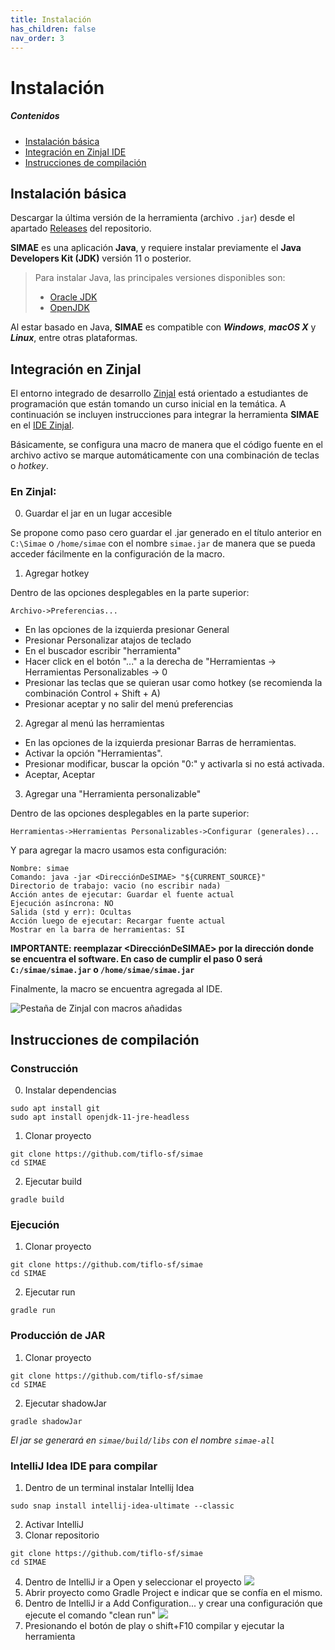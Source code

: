 ```yaml
---
title: Instalación
has_children: false
nav_order: 3
---
```

# Instalación

##### Contenidos
- [Instalación básica](#instalacion-basica)
- [Integración en ZinjaI IDE](#integracion-en-zinjaI)
- [Instrucciones de compilación](#instrucciones-de-compilacion)
 

## Instalación básica <a name ="instalacion-basica"/>

Descargar la última versión de la herramienta (archivo `.jar`) desde el apartado [Releases](https://github.com/tiflo-sf/simae/releases) del repositorio.

**SIMAE** es una aplicación **Java**, y requiere instalar previamente el **Java Developers Kit (JDK)** versión 11 o posterior.

> Para instalar Java, las principales versiones disponibles son:
> - [Oracle JDK](https://www.oracle.com/java/technologies/downloads/)
> - [OpenJDK](http://jdk.java.net/archive/)

Al estar basado en Java, **SIMAE** es compatible con **_Windows_**, **_macOS X_** y **_Linux_**, entre otras plataformas. 

## Integración en ZinjaI <a name="integracion-en-zinjaI"/>

El entorno integrado de desarrollo [ZinjaI](http://zinjai.sourceforge.net/) está orientado a estudiantes de programación que están tomando un curso inicial en la temática. A continuación se incluyen instrucciones para integrar la herramienta **SIMAE** en el [IDE ZinjaI](http://zinjai.sourceforge.net/).

Básicamente, se configura una macro de manera que el código fuente en el archivo activo se marque automáticamente con una combinación de teclas o _hotkey_.

### En ZinjaI:

0) Guardar el jar en un lugar accesible

Se propone como paso cero guardar el .jar generado en el título anterior en `C:\Simae` o `/home/simae` con el nombre `simae.jar` de manera que se pueda acceder fácilmente en la configuración de la macro.

1) Agregar hotkey

Dentro de las opciones desplegables en la parte superior:

```
Archivo->Preferencias...
```

* En las opciones de la izquierda presionar General
* Presionar Personalizar atajos de teclado
* En el buscador escribir "herramienta"
* Hacer click en el botón "..." a la derecha de "Herramientas -> Herramientas Personalizables -> 0
* Presionar las teclas que se quieran usar como hotkey (se recomienda la combinación Control + Shift + A)
* Presionar aceptar y no salir del menú preferencias

2) Agregar al menú las herramientas

* En las opciones de la izquierda presionar Barras de herramientas.
* Activar la opción "Herramientas".
* Presionar modificar, buscar la opción "0:" y activarla si no está activada.
* Aceptar, Aceptar

3) Agregar una "Herramienta personalizable"

Dentro de las opciones desplegables en la parte superior:

```
Herramientas->Herramientas Personalizables->Configurar (generales)...
```

Y para agregar la macro usamos esta configuración:

```
Nombre: simae
Comando: java -jar <DirecciónDeSIMAE> "${CURRENT_SOURCE}"
Directorio de trabajo: vacio (no escribir nada)
Acción antes de ejecutar: Guardar el fuente actual
Ejecución asíncrona: NO
Salida (std y err): Ocultas
Acción luego de ejecutar: Recargar fuente actual
Mostrar en la barra de herramientas: SI
````

**IMPORTANTE: reemplazar <DirecciónDeSIMAE> por la dirección donde se encuentra el software. En caso de cumplir el paso 0 será `C:/simae/simae.jar` o `/home/simae/simae.jar`**

Finalmente, la macro se encuentra agregada al IDE.

![Pestaña de ZinjaI con macros añadidas](https://gitlab.com/Patacon/patacon.gitlab.io/-/raw/main/images/simae-macro.png)


## Instrucciones de compilación <a name="instrucciones-de-compilacion"/>

### Construcción <a name="Construccion"/>
0. Instalar dependencias
```shell=
sudo apt install git
sudo apt install openjdk-11-jre-headless
```

1. Clonar proyecto
```shell=
git clone https://github.com/tiflo-sf/simae
cd SIMAE
```
2. Ejecutar build
```shell=
gradle build
```

### Ejecución <a name="Ejecucion"/>

1. Clonar proyecto
```shell=
git clone https://github.com/tiflo-sf/simae
cd SIMAE
```
2. Ejecutar run
```shell=
gradle run
```

### Producción de JAR <a name="Produccion-de-JAR"/>

1. Clonar proyecto
```shell=
git clone https://github.com/tiflo-sf/simae
cd SIMAE
```
2. Ejecutar shadowJar
```shell=
gradle shadowJar
```

*El jar se generará en `simae/build/libs` con el nombre `simae-all`*


### IntelliJ Idea IDE para compilar <a name="IntelliJ-Idea-IDE-para-compilar"/>

1. Dentro de un terminal instalar Intellij Idea 
```shell=
sudo snap install intellij-idea-ultimate --classic
```
2. Activar IntelliJ
3. Clonar repositorio
```shell=
git clone https://github.com/tiflo-sf/simae
cd SIMAE
```
4. Dentro de IntelliJ ir a Open y seleccionar el proyecto
    ![](https://i.imgur.com/OO64PeR.png)
5. Abrir proyecto como Gradle Project e indicar que se confía en el mismo.
6. Dentro de IntelliJ ir a Add Configuration... y crear una configuración que ejecute el comando "clean run"
    ![](https://i.imgur.com/mw6ECiq.png)
7. Presionando el botón de play o shift+F10 compilar y ejecutar la herramienta
